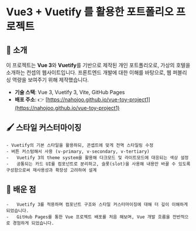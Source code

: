 #  Vue3 + Vuetify 를 활용한 포트폴리오 프로젝트

## 🧾 소개

이 프로젝트는 **Vue 3**와 **Vuetify**를 기반으로 제작된 개인 포트폴리오로, 가상의 호텔을 소개하는 컨셉의 웹사이트입니다.
프론트엔드 개발에 대한 이해를 바탕으로, 웹 퍼블리싱 역량을 보여주기 위해 제작했습니다.

- **기술 스택**: Vue 3, Vuetify 3, Vite, GitHub Pages
- **배포 주소**: 👉 [https://nahojoo.github.io/vue-toy-project1](https://nahojoo.github.io/vue-toy-project1)

## 🖌️ 스타일 커스터마이징
	- Vuetify의 기본 스타일을 활용하되, 콘셉트에 맞게 전역 스타일링 수정
	- 버튼 커스텀해서 사용 (v-primary, v-secondary, v-tertiary)
	-	Vuetify 3의 theme system을 활용해 다크모드 및 라이트모드에 대응되는 색상 설정
	-	공통되는 카드 UI를 컴포넌트로 분리하고, 슬롯(slot)을 사용해 내용만 바꿀 수 있도록 구성함으로써 재사용성과 확장성 고려하여 설계

## 📌 배운 점
	-	Vuetify 3를 적용하며 컴포넌트 구조와 스타일 커스터마이징에 대해 더 깊이 이해하게 되었습니다.
	-	GitHub Pages를 통한 Vue 프로젝트 배포를 처음 해보며, Vue 개발 흐름을 전반적으로 경험하게 되었습니다.